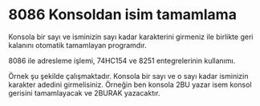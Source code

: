 # 8086 Konsoldan isim tamamlama
Konsola bir sayı ve isminizin sayı kadar karakterini girmeniz ile birlikte geri kalanını otomatik tamamlayan programdır.

8086 ile adresleme işlemi, 74HC154 ve 8251 entegrelerinin kullanımı.

Örnek şu şekilde çalışmaktadır. Konsola bir sayı ve o sayı kadar isminizin karakter adedini girmelisiniz.
Örneğin ben konsola 2BU yazar isem konsol gerisini tamamlayacak ve 2BURAK yazacaktır.
